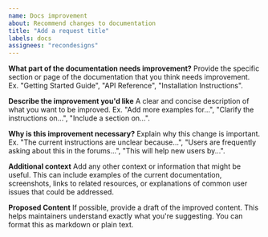 ```yaml
---
name: Docs improvement
about: Recommend changes to documentation
title: "Add a request title"
labels: docs
assignees: "recondesigns"
---
```


**What part of the documentation needs improvement?**
Provide the specific section or page of the documentation that you think needs improvement. Ex. "Getting Started Guide", "API Reference", "Installation Instructions".

**Describe the improvement you'd like**
A clear and concise description of what you want to be improved. Ex. "Add more examples for...", "Clarify the instructions on...", "Include a section on...".

**Why is this improvement necessary?**
Explain why this change is important. Ex. "The current instructions are unclear because...", "Users are frequently asking about this in the forums...", "This will help new users by...".

**Additional context**
Add any other context or information that might be useful. This can include examples of the current documentation, screenshots, links to related resources, or explanations of common user issues that could be addressed.

**Proposed Content**
If possible, provide a draft of the improved content. This helps maintainers understand exactly what you're suggesting. You can format this as markdown or plain text.
